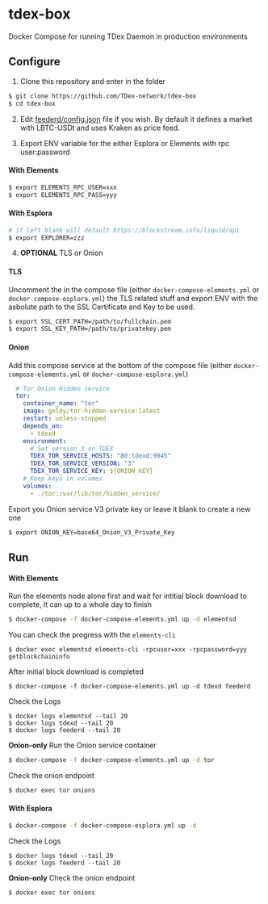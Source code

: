 # tdex-box
Docker Compose for running TDex Daemon in production environments

 
## Configure

1. Clone this repository and enter in the folder

```sh
$ git clone https://github.com/TDex-network/tdex-box
$ cd tdex-box
```

2. Edit [feederd/config.json](https://github.com/TDex-network/tdex-feeder#config-file) file if you wish. By default it defines a market with LBTC-USDt and uses Kraken as price feed.



3. Export ENV variable for the either Esplora or Elements with rpc user:password

#### With Elements


```sh
$ export ELEMENTS_RPC_USER=xxx
$ export ELEMENTS_RPC_PASS=yyy
```

#### With Esplora

```sh
# if left blank will default https://blockstream.info/liquid/api 
$ export EXPLORER=zzz
```

4. **OPTIONAL** TLS or Onion

#### TLS

Uncomment the in the compose file (either `docker-compose-elements.yml` or `docker-compose-esplora.yml`) the TLS related stuff and export ENV with the asbolute path to the SSL Certificate and Key to be used.

```sh
$ export SSL_CERT_PATH=/path/to/fullchain.pem
$ export SSL_KEY_PATH=/path/to/privatekey.pem
```

#### Onion

Add this compose service at the bottom of the compose file (either `docker-compose-elements.yml` or `docker-compose-esplora.yml`)

```yml
  # Tor Onion Hidden service
  tor:
    container_name: "tor"
    image: goldy/tor-hidden-service:latest
    restart: unless-stopped
    depends_on:
      - tdexd
    environment:
      # Set version 3 on TDEX
      TDEX_TOR_SERVICE_HOSTS: "80:tdexd:9945"
      TDEX_TOR_SERVICE_VERSION: "3"
      TDEX_TOR_SERVICE_KEY: ${ONION_KEY}
    # Keep keys in volumes
    volumes:
      - ./tor:/var/lib/tor/hidden_service/
```

Export you Onion service V3 private key or leave it blank to create a new one

```sh
$ export ONION_KEY=base64_Onion_V3_Private_Key
```

## Run 


#### With Elements

Run the elements node alone first and wait for intitial block download to complete, It can up to a whole day to finish

```sh
$ docker-compose -f docker-compose-elements.yml up -d elementsd
```

You can check the progress with the `elements-cli`

```
$ docker exec elementsd elements-cli -rpcuser=xxx -rpcpassword=yyy getblockchaininfo
```

After initial block download is completed

```
$ docker-compose -f docker-compose-elements.yml up -d tdexd feederd
```


Check the Logs

```
$ docker logs elementsd --tail 20
$ docker logs tdexd --tail 20
$ docker logs feederd --tail 20
```

**Onion-only** Run the Onion service container

```sh
$ docker-compose -f docker-compose-elements.yml up -d tor
```

Check the onion endpoint

```sh
$ docker exec tor onions
```


#### With Esplora 

```sh
$ docker-compose -f docker-compose-esplora.yml up -d
```

Check the Logs

```
$ docker logs tdexd --tail 20
$ docker logs feederd --tail 20
```


**Onion-only** Check the onion endpoint

```sh
$ docker exec tor onions
```



